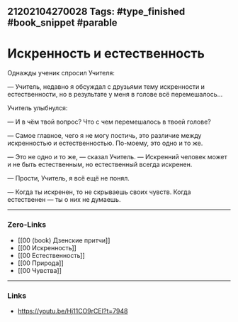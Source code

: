21202104270028
Tags: #type_finished #book_snippet #parable
---
# Искренность и естественность

Однажды ученик спросил Учителя:

— Учитель, недавно я обсуждал с друзьями тему искренности и естественности, но в результате у меня в голове всё перемешалось…

Учитель улыбнулся:

— И в чём твой вопрос? Что с чем перемешалось в твоей голове?

— Самое главное, чего я не могу постичь, это различие между искренностью и естественностью. По-моему, это одно и то же.

— Это не одно и то же, — сказал Учитель. — Искренний человек может и не быть естественным, но естественный всегда искренен.

— Прости, Учитель, я всё ещё не понял.

— Когда ты искренен, то не скрываешь своих чувств. Когда естественен — ты о них не думаешь.

---
### Zero-Links
- [[00 (book) Дзенские притчи]]
- [[00 Искренность]]
- [[00 Естественность]]
- [[00 Природа]]
- [[00 Чувства]]
---
### Links
- https://youtu.be/Hj11CO9rCEI?t=7948